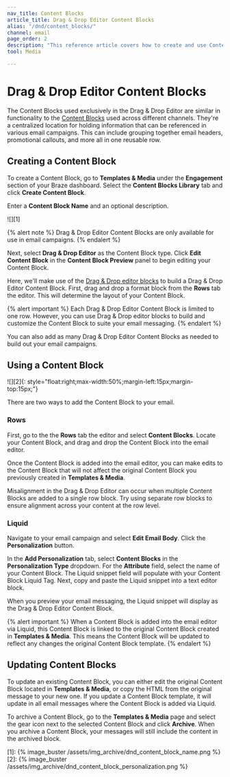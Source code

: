 ```yaml
---
nav_title: Content Blocks
article_title: Drag & Drop Editor Content Blocks
alias: "/dnd/content_blocks/"
channel: email
page_order: 2
description: "This reference article covers how to create and use Content Blocks in the Drag & Drop Editor."
tool: Media

---
```


# Drag & Drop Editor Content Blocks

The Content Blocks used exclusively in the Drag & Drop Editor are similar in functionality to the [Content Blocks]({{site.baseurl}}/user_guide/engagement_tools/templates_and_media/content_blocks/) used across different channels. They're a centralized location for holding information that can be referenced in various email campaigns. This can include grouping together email headers, promotional callouts, and more all in one reusable row.

## Creating a Content Block

To create a Content Block, go to **Templates & Media** under the **Engagement** section of your Braze dashboard. Select the **Content Blocks Library** tab and click <i class="fas fa-plus"></i> **Create Content Block**.

Enter a **Content Block Name** and an optional description. 

![][1]

{% alert note %}
Drag & Drop Editor Content Blocks are only available for use in email campaigns. 
{% endalert %}

Next, select **Drag & Drop Editor** as the Content Block type. Click **Edit Content Block** in the **Content Block Preview** panel to begin editing your Content Block. 

Here, we'll make use of the [Drag & Drop editor blocks]({{site.baseurl}}/user_guide/message_building_by_channel/email/drag_and_drop/dnd_editor_blocks/) to build a Drag & Drop Editor Content Block. First, drag and drop a format block from the **Rows** tab the editor. This will determine the layout of your Content Block. 

{% alert important %}
Each Drag & Drop Editor Content Block is limited to one row. However, you can use Drag & Drop editor blocks to build and customize the Content Block to suite your email messaging.
{% endalert %}

You can also add as many Drag & Drop Editor Content Blocks as needed to build out your email campaigns.

## Using a Content Block

![][2]{: style="float:right;max-width:50%;margin-left:15px;margin-top:15px;"}

There are two ways to add the Content Block to your email. 

### Rows

First, go to the the **Rows** tab the editor and select **Content Blocks**. Locate your Content Block, and drag and drop the Content Block into the email editor.

Once the Content Block is added into the email editor, you can make edits to the Content Block that will not affect the original Content Block you previously created in **Templates & Media**.

Misalignment in the Drag & Drop Editor can occur when multiple Content Blocks are added to a single row block. Try using separate row blocks to ensure alignment across your content at the row level.

### Liquid

Navigate to your email campaign and select **Edit Email Body**. Click the <i class="fas fa-plus"></i> **Personalization** button. 

In the **Add Personalization** tab, select **Content Blocks** in the **Personalization Type** dropdown. For the **Attribute** field, select the name of your Content Block. The Liquid snippet field will populate with your Content Block Liquid Tag. Next, copy and paste the Liquid snippet into a text editor block. 

When you preview your email messaging, the Liquid snippet will display as the Drag & Drop Editor Content Block. 

{% alert important %}
When a Content Block is added into the email editor via Liquid, this Content Block is linked to the original Content Block created in **Templates & Media**. This means the Content Block will be updated to reflect any changes the original Content Block template.
{% endalert %}

## Updating Content Blocks

To update an existing Content Block, you can either edit the original Content Block located in **Templates & Media**, or copy the HTML from the original message to your new one. If you update a Content Block template, it will update in all email messages where the Content Block is added via Liquid.

To archive a Content Block, go to the **Templates & Media** page and select the <i class="fas fa-cog"></i> gear icon next to the selected Content Block and click **Archive**. When you archive a Content Block, your messages will still include the content in the archived block. 


[1]: {% image_buster /assets/img_archive/dnd_content_block_name.png %}
[2]: {% image_buster /assets/img_archive/dnd_content_block_personalization.png %}